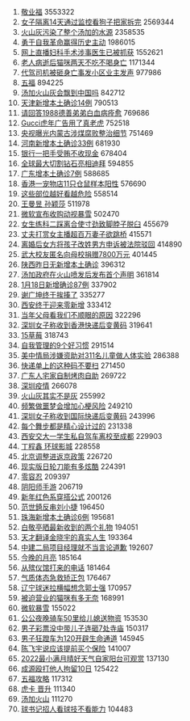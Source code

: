 1. [敬业福](https://s.weibo.com//weibo?q=%23%E6%95%AC%E4%B8%9A%E7%A6%8F%23&Refer=top) 3553322
2. [女子隔离14天通过监控看狗子把家拆完](https://s.weibo.com//weibo?q=%23%E5%A5%B3%E5%AD%90%E9%9A%94%E7%A6%BB14%E5%A4%A9%E9%80%9A%E8%BF%87%E7%9B%91%E6%8E%A7%E7%9C%8B%E7%8B%97%E5%AD%90%E6%8A%8A%E5%AE%B6%E6%8B%86%E5%AE%8C%23&Refer=top) 2569344
3. [火山灰污染了整个汤加的水源](https://s.weibo.com//weibo?q=%23%E7%81%AB%E5%B1%B1%E7%81%B0%E6%B1%A1%E6%9F%93%E4%BA%86%E6%95%B4%E4%B8%AA%E6%B1%A4%E5%8A%A0%E7%9A%84%E6%B0%B4%E6%BA%90%23&Refer=top) 2358535
4. [勇于自我革命赢得历史主动](https://s.weibo.com//weibo?q=%23%E5%8B%87%E4%BA%8E%E8%87%AA%E6%88%91%E9%9D%A9%E5%91%BD%E8%B5%A2%E5%BE%97%E5%8E%86%E5%8F%B2%E4%B8%BB%E5%8A%A8%23&Refer=top) 1986015
5. [网上直播妇科手术涉事医生已被抓获](https://s.weibo.com//weibo?q=%23%E7%BD%91%E4%B8%8A%E7%9B%B4%E6%92%AD%E5%A6%87%E7%A7%91%E6%89%8B%E6%9C%AF%E6%B6%89%E4%BA%8B%E5%8C%BB%E7%94%9F%E5%B7%B2%E8%A2%AB%E6%8A%93%E8%8E%B7%23&Refer=top) 1552621
6. [老人病逝后猫咪两天不吃不喝身亡](https://s.weibo.com//weibo?q=%23%E8%80%81%E4%BA%BA%E7%97%85%E9%80%9D%E5%90%8E%E7%8C%AB%E5%92%AA%E4%B8%A4%E5%A4%A9%E4%B8%8D%E5%90%83%E4%B8%8D%E5%96%9D%E8%BA%AB%E4%BA%A1%23&Refer=top) 1171344
7. [代驾司机被砸身亡事发小区业主发声](https://s.weibo.com//weibo?q=%23%E4%BB%A3%E9%A9%BE%E5%8F%B8%E6%9C%BA%E8%A2%AB%E7%A0%B8%E8%BA%AB%E4%BA%A1%E4%BA%8B%E5%8F%91%E5%B0%8F%E5%8C%BA%E4%B8%9A%E4%B8%BB%E5%8F%91%E5%A3%B0%23&Refer=top) 977986
8. [五福](https://s.weibo.com//weibo?q=%E4%BA%94%E7%A6%8F&Refer=top) 894225
9. [汤加火山灰会飘到中国吗](https://s.weibo.com//weibo?q=%23%E6%B1%A4%E5%8A%A0%E7%81%AB%E5%B1%B1%E7%81%B0%E4%BC%9A%E9%A3%98%E5%88%B0%E4%B8%AD%E5%9B%BD%E5%90%97%23&Refer=top) 842712
10. [天津新增本土确诊14例](https://s.weibo.com//weibo?q=%23%E5%A4%A9%E6%B4%A5%E6%96%B0%E5%A2%9E%E6%9C%AC%E5%9C%9F%E7%A1%AE%E8%AF%8A14%E4%BE%8B%23&Refer=top) 790513
11. [请回答1988德善弟弟白血病痊愈](https://s.weibo.com//weibo?q=%23%E8%AF%B7%E5%9B%9E%E7%AD%941988%E5%BE%B7%E5%96%84%E5%BC%9F%E5%BC%9F%E7%99%BD%E8%A1%80%E7%97%85%E7%97%8A%E6%84%88%23&Refer=top) 769686
12. [Gucci虎年广告用了真老虎](https://s.weibo.com//weibo?q=%23Gucci%E8%99%8E%E5%B9%B4%E5%B9%BF%E5%91%8A%E7%94%A8%E4%BA%86%E7%9C%9F%E8%80%81%E8%99%8E%23&Refer=top) 752518
13. [央视曝光内蒙古涉煤腐败整治细节](https://s.weibo.com//weibo?q=%23%E5%A4%AE%E8%A7%86%E6%9B%9D%E5%85%89%E5%86%85%E8%92%99%E5%8F%A4%E6%B6%89%E7%85%A4%E8%85%90%E8%B4%A5%E6%95%B4%E6%B2%BB%E7%BB%86%E8%8A%82%23&Refer=top) 751469
14. [河南新增本土确诊33例](https://s.weibo.com//weibo?q=%23%E6%B2%B3%E5%8D%97%E6%96%B0%E5%A2%9E%E6%9C%AC%E5%9C%9F%E7%A1%AE%E8%AF%8A33%E4%BE%8B%23&Refer=top) 681930
15. [银行一把手受贿不收现金](https://s.weibo.com//weibo?q=%23%E9%93%B6%E8%A1%8C%E4%B8%80%E6%8A%8A%E6%89%8B%E5%8F%97%E8%B4%BF%E4%B8%8D%E6%94%B6%E7%8E%B0%E9%87%91%23&Refer=top) 678404
16. [全球最大切割钻石亮相迪拜](https://s.weibo.com//weibo?q=%23%E5%85%A8%E7%90%83%E6%9C%80%E5%A4%A7%E5%88%87%E5%89%B2%E9%92%BB%E7%9F%B3%E4%BA%AE%E7%9B%B8%E8%BF%AA%E6%8B%9C%23&Refer=top) 594855
17. [广东增本土确诊7例](https://s.weibo.com//weibo?q=%23%E5%B9%BF%E4%B8%9C%E5%A2%9E%E6%9C%AC%E5%9C%9F%E7%A1%AE%E8%AF%8A7%E4%BE%8B%23&Refer=top) 588685
18. [香港一宠物店11只仓鼠样本阳性](https://s.weibo.com//weibo?q=%23%E9%A6%99%E6%B8%AF%E4%B8%80%E5%AE%A0%E7%89%A9%E5%BA%9711%E5%8F%AA%E4%BB%93%E9%BC%A0%E6%A0%B7%E6%9C%AC%E9%98%B3%E6%80%A7%23&Refer=top) 576690
19. [这些部位越好看越危险](https://s.weibo.com//weibo?q=%23%E8%BF%99%E4%BA%9B%E9%83%A8%E4%BD%8D%E8%B6%8A%E5%A5%BD%E7%9C%8B%E8%B6%8A%E5%8D%B1%E9%99%A9%23&Refer=top) 558514
20. [王曼昱 孙颖莎](https://s.weibo.com//weibo?q=%E7%8E%8B%E6%9B%BC%E6%98%B1%20%E5%AD%99%E9%A2%96%E8%8E%8E&Refer=top) 511978
21. [微软宣布收购动视暴雪](https://s.weibo.com//weibo?q=%23%E5%BE%AE%E8%BD%AF%E5%AE%A3%E5%B8%83%E6%94%B6%E8%B4%AD%E5%8A%A8%E8%A7%86%E6%9A%B4%E9%9B%AA%23&Refer=top) 502470
22. [女生练科二踩离合使寸劲致脚脖子脱臼](https://s.weibo.com//weibo?q=%23%E5%A5%B3%E7%94%9F%E7%BB%83%E7%A7%91%E4%BA%8C%E8%B8%A9%E7%A6%BB%E5%90%88%E4%BD%BF%E5%AF%B8%E5%8A%B2%E8%87%B4%E8%84%9A%E8%84%96%E5%AD%90%E8%84%B1%E8%87%BC%23&Refer=top) 455679
23. [丈夫打赏女主播超百万妻子欲跳桥](https://s.weibo.com//weibo?q=%23%E4%B8%88%E5%A4%AB%E6%89%93%E8%B5%8F%E5%A5%B3%E4%B8%BB%E6%92%AD%E8%B6%85%E7%99%BE%E4%B8%87%E5%A6%BB%E5%AD%90%E6%AC%B2%E8%B7%B3%E6%A1%A5%23&Refer=top) 415571
24. [离婚后女方将孩子改姓男方申诉被法院驳回](https://s.weibo.com//weibo?q=%23%E7%A6%BB%E5%A9%9A%E5%90%8E%E5%A5%B3%E6%96%B9%E5%B0%86%E5%AD%A9%E5%AD%90%E6%94%B9%E5%A7%93%E7%94%B7%E6%96%B9%E7%94%B3%E8%AF%89%E8%A2%AB%E6%B3%95%E9%99%A2%E9%A9%B3%E5%9B%9E%23&Refer=top) 414890
25. [武大校友匿名向母校捐赠7800万元](https://s.weibo.com//weibo?q=%23%E6%AD%A6%E5%A4%A7%E6%A0%A1%E5%8F%8B%E5%8C%BF%E5%90%8D%E5%90%91%E6%AF%8D%E6%A0%A1%E6%8D%90%E8%B5%A07800%E4%B8%87%E5%85%83%23&Refer=top) 401445
26. [陕西昨日无新增本土确诊](https://s.weibo.com//weibo?q=%23%E9%99%95%E8%A5%BF%E6%98%A8%E6%97%A5%E6%97%A0%E6%96%B0%E5%A2%9E%E6%9C%AC%E5%9C%9F%E7%A1%AE%E8%AF%8A%23&Refer=top) 396312
27. [汤加政府在火山喷发后发布首个声明](https://s.weibo.com//weibo?q=%23%E6%B1%A4%E5%8A%A0%E6%94%BF%E5%BA%9C%E5%9C%A8%E7%81%AB%E5%B1%B1%E5%96%B7%E5%8F%91%E5%90%8E%E5%8F%91%E5%B8%83%E9%A6%96%E4%B8%AA%E5%A3%B0%E6%98%8E%23&Refer=top) 361814
28. [1月18日新增确诊87例](https://s.weibo.com//weibo?q=%231%E6%9C%8818%E6%97%A5%E6%96%B0%E5%A2%9E%E7%A1%AE%E8%AF%8A87%E4%BE%8B%23&Refer=top) 337902
29. [谢广坤终于挨揍了](https://s.weibo.com//weibo?q=%23%E8%B0%A2%E5%B9%BF%E5%9D%A4%E7%BB%88%E4%BA%8E%E6%8C%A8%E6%8F%8D%E4%BA%86%23&Refer=top) 335277
30. [西安终于迎来零新增](https://s.weibo.com//weibo?q=%23%E8%A5%BF%E5%AE%89%E7%BB%88%E4%BA%8E%E8%BF%8E%E6%9D%A5%E9%9B%B6%E6%96%B0%E5%A2%9E%23&Refer=top) 333412
31. [当年父母看我们不顺眼的原因](https://s.weibo.com//weibo?q=%23%E5%BD%93%E5%B9%B4%E7%88%B6%E6%AF%8D%E7%9C%8B%E6%88%91%E4%BB%AC%E4%B8%8D%E9%A1%BA%E7%9C%BC%E7%9A%84%E5%8E%9F%E5%9B%A0%23&Refer=top) 322296
32. [深圳女子称收到香港快递后变黄码](https://s.weibo.com//weibo?q=%23%E6%B7%B1%E5%9C%B3%E5%A5%B3%E5%AD%90%E7%A7%B0%E6%94%B6%E5%88%B0%E9%A6%99%E6%B8%AF%E5%BF%AB%E9%80%92%E5%90%8E%E5%8F%98%E9%BB%84%E7%A0%81%23&Refer=top) 319641
33. [15草莓](https://s.weibo.com//weibo?q=15%E8%8D%89%E8%8E%93&Refer=top) 318743
34. [自我管理的9个好习惯](https://s.weibo.com//weibo?q=%23%E8%87%AA%E6%88%91%E7%AE%A1%E7%90%86%E7%9A%849%E4%B8%AA%E5%A5%BD%E4%B9%A0%E6%83%AF%23&Refer=top) 291514
35. [美中情局涉嫌资助对311名儿童做人体实验](https://s.weibo.com//weibo?q=%23%E7%BE%8E%E4%B8%AD%E6%83%85%E5%B1%80%E6%B6%89%E5%AB%8C%E8%B5%84%E5%8A%A9%E5%AF%B9311%E5%90%8D%E5%84%BF%E7%AB%A5%E5%81%9A%E4%BA%BA%E4%BD%93%E5%AE%9E%E9%AA%8C%23&Refer=top) 286388
36. [快递单上的这种码不要扫](https://s.weibo.com//weibo?q=%23%E5%BF%AB%E9%80%92%E5%8D%95%E4%B8%8A%E7%9A%84%E8%BF%99%E7%A7%8D%E7%A0%81%E4%B8%8D%E8%A6%81%E6%89%AB%23&Refer=top) 271450
37. [广东人宅家自制烤肉自助](https://s.weibo.com//weibo?q=%E5%B9%BF%E4%B8%9C%E4%BA%BA%E5%AE%85%E5%AE%B6%E8%87%AA%E5%88%B6%E7%83%A4%E8%82%89%E8%87%AA%E5%8A%A9&Refer=top) 269722
38. [深圳疫情](https://s.weibo.com//weibo?q=%23%E6%B7%B1%E5%9C%B3%E7%96%AB%E6%83%85%23&Refer=top) 266078
39. [火山灰其实不是灰](https://s.weibo.com//weibo?q=%23%E7%81%AB%E5%B1%B1%E7%81%B0%E5%85%B6%E5%AE%9E%E4%B8%8D%E6%98%AF%E7%81%B0%23&Refer=top) 255992
40. [频繁做噩梦会增加心梗风险](https://s.weibo.com//weibo?q=%23%E9%A2%91%E7%B9%81%E5%81%9A%E5%99%A9%E6%A2%A6%E4%BC%9A%E5%A2%9E%E5%8A%A0%E5%BF%83%E6%A2%97%E9%A3%8E%E9%99%A9%23&Refer=top) 249210
41. [深圳女子称收到国际快递后变黄码](https://s.weibo.com//weibo?q=%23%E6%B7%B1%E5%9C%B3%E5%A5%B3%E5%AD%90%E7%A7%B0%E6%94%B6%E5%88%B0%E5%9B%BD%E9%99%85%E5%BF%AB%E9%80%92%E5%90%8E%E5%8F%98%E9%BB%84%E7%A0%81%23&Refer=top) 243996
42. [每个舞步都是精心设计过的](https://s.weibo.com//weibo?q=%E6%AF%8F%E4%B8%AA%E8%88%9E%E6%AD%A5%E9%83%BD%E6%98%AF%E7%B2%BE%E5%BF%83%E8%AE%BE%E8%AE%A1%E8%BF%87%E7%9A%84&Refer=top) 231338
43. [西安交大一学生私自驾车离校至成都](https://s.weibo.com//weibo?q=%23%E8%A5%BF%E5%AE%89%E4%BA%A4%E5%A4%A7%E4%B8%80%E5%AD%A6%E7%94%9F%E7%A7%81%E8%87%AA%E9%A9%BE%E8%BD%A6%E7%A6%BB%E6%A0%A1%E8%87%B3%E6%88%90%E9%83%BD%23&Refer=top) 229903
44. [丁程鑫 环球影城](https://s.weibo.com//weibo?q=%E4%B8%81%E7%A8%8B%E9%91%AB%20%E7%8E%AF%E7%90%83%E5%BD%B1%E5%9F%8E&Refer=top) 228558
45. [北京调整进返京政策](https://s.weibo.com//weibo?q=%23%E5%8C%97%E4%BA%AC%E8%B0%83%E6%95%B4%E8%BF%9B%E8%BF%94%E4%BA%AC%E6%94%BF%E7%AD%96%23&Refer=top) 226720
46. [现实版日轮刀能有多炫酷](https://s.weibo.com//weibo?q=%23%E7%8E%B0%E5%AE%9E%E7%89%88%E6%97%A5%E8%BD%AE%E5%88%80%E8%83%BD%E6%9C%89%E5%A4%9A%E7%82%AB%E9%85%B7%23&Refer=top) 224391
47. [零容忍](https://s.weibo.com//weibo?q=%E9%9B%B6%E5%AE%B9%E5%BF%8D&Refer=top) 209397
48. [阴阳师手游](https://s.weibo.com//weibo?q=%23%E9%98%B4%E9%98%B3%E5%B8%88%E6%89%8B%E6%B8%B8%23&Refer=top) 206719
49. [新年红色系穿搭公式](https://s.weibo.com//weibo?q=%23%E6%96%B0%E5%B9%B4%E7%BA%A2%E8%89%B2%E7%B3%BB%E7%A9%BF%E6%90%AD%E5%85%AC%E5%BC%8F%23&Refer=top) 200126
50. [范世錡反串刘小捷](https://s.weibo.com//weibo?q=%23%E8%8C%83%E4%B8%96%E9%8C%A1%E5%8F%8D%E4%B8%B2%E5%88%98%E5%B0%8F%E6%8D%B7%23&Refer=top) 196450
51. [珠海新增本土确诊6例](https://s.weibo.com//weibo?q=%23%E7%8F%A0%E6%B5%B7%E6%96%B0%E5%A2%9E%E6%9C%AC%E5%9C%9F%E7%A1%AE%E8%AF%8A6%E4%BE%8B%23&Refer=top) 195681
52. [白敬亭晒最新收到的两个礼物](https://s.weibo.com//weibo?q=%23%E7%99%BD%E6%95%AC%E4%BA%AD%E6%99%92%E6%9C%80%E6%96%B0%E6%94%B6%E5%88%B0%E7%9A%84%E4%B8%A4%E4%B8%AA%E7%A4%BC%E7%89%A9%23&Refer=top) 194051
53. [天才翻译金晓宇的真实人生](https://s.weibo.com//weibo?q=%23%E5%A4%A9%E6%89%8D%E7%BF%BB%E8%AF%91%E9%87%91%E6%99%93%E5%AE%87%E7%9A%84%E7%9C%9F%E5%AE%9E%E4%BA%BA%E7%94%9F%23&Refer=top) 193364
54. [中建二局项目经理就不当言论道歉](https://s.weibo.com//weibo?q=%23%E4%B8%AD%E5%BB%BA%E4%BA%8C%E5%B1%80%E9%A1%B9%E7%9B%AE%E7%BB%8F%E7%90%86%E5%B0%B1%E4%B8%8D%E5%BD%93%E8%A8%80%E8%AE%BA%E9%81%93%E6%AD%89%23&Refer=top) 192607
55. [今晚的月亮](https://s.weibo.com//weibo?q=%E4%BB%8A%E6%99%9A%E7%9A%84%E6%9C%88%E4%BA%AE&Refer=top) 185164
56. [从殡仪馆打来的电话](https://s.weibo.com//weibo?q=%23%E4%BB%8E%E6%AE%A1%E4%BB%AA%E9%A6%86%E6%89%93%E6%9D%A5%E7%9A%84%E7%94%B5%E8%AF%9D%23&Refer=top) 181464
57. [气质体态急救矫正包](https://s.weibo.com//weibo?q=%23%E6%B0%94%E8%B4%A8%E4%BD%93%E6%80%81%E6%80%A5%E6%95%91%E7%9F%AB%E6%AD%A3%E5%8C%85%23&Refer=top) 176467
58. [辽宁球迷拉横幅想念郭士强](https://s.weibo.com//weibo?q=%23%E8%BE%BD%E5%AE%81%E7%90%83%E8%BF%B7%E6%8B%89%E6%A8%AA%E5%B9%85%E6%83%B3%E5%BF%B5%E9%83%AD%E5%A3%AB%E5%BC%BA%23&Refer=top) 170957
59. [被迫营业的猫咪有多无奈](https://s.weibo.com//weibo?q=%23%E8%A2%AB%E8%BF%AB%E8%90%A5%E4%B8%9A%E7%9A%84%E7%8C%AB%E5%92%AA%E6%9C%89%E5%A4%9A%E6%97%A0%E5%A5%88%23&Refer=top) 168991
60. [微软暴雪](https://s.weibo.com//weibo?q=%E5%BE%AE%E8%BD%AF%E6%9A%B4%E9%9B%AA&Refer=top) 155022
61. [公公夜晚骑车50里给儿媳送物资](https://s.weibo.com//weibo?q=%23%E5%85%AC%E5%85%AC%E5%A4%9C%E6%99%9A%E9%AA%91%E8%BD%A650%E9%87%8C%E7%BB%99%E5%84%BF%E5%AA%B3%E9%80%81%E7%89%A9%E8%B5%84%23&Refer=top) 153530
62. [男子彩票没中带儿子连砸7处寺庙](https://s.weibo.com//weibo?q=%23%E7%94%B7%E5%AD%90%E5%BD%A9%E7%A5%A8%E6%B2%A1%E4%B8%AD%E5%B8%A6%E5%84%BF%E5%AD%90%E8%BF%9E%E7%A0%B87%E5%A4%84%E5%AF%BA%E5%BA%99%23&Refer=top) 150317
63. [男子狂蹬车为120开辟生命通道](https://s.weibo.com//weibo?q=%23%E7%94%B7%E5%AD%90%E7%8B%82%E8%B9%AC%E8%BD%A6%E4%B8%BA120%E5%BC%80%E8%BE%9F%E7%94%9F%E5%91%BD%E9%80%9A%E9%81%93%23&Refer=top) 145945
64. [陈飞宇说应该提前买个保险](https://s.weibo.com//weibo?q=%23%E9%99%88%E9%A3%9E%E5%AE%87%E8%AF%B4%E5%BA%94%E8%AF%A5%E6%8F%90%E5%89%8D%E4%B9%B0%E4%B8%AA%E4%BF%9D%E9%99%A9%23&Refer=top) 141007
65. [2022最小满月晴好天气自家阳台可观赏](https://s.weibo.com//weibo?q=%232022%E6%9C%80%E5%B0%8F%E6%BB%A1%E6%9C%88%E6%99%B4%E5%A5%BD%E5%A4%A9%E6%B0%94%E8%87%AA%E5%AE%B6%E9%98%B3%E5%8F%B0%E5%8F%AF%E8%A7%82%E8%B5%8F%23&Refer=top) 137130
66. [成源殴打他人拘留10日](https://s.weibo.com//weibo?q=%23%E6%88%90%E6%BA%90%E6%AE%B4%E6%89%93%E4%BB%96%E4%BA%BA%E6%8B%98%E7%95%9910%E6%97%A5%23&Refer=top) 125422
67. [五福攻略](https://s.weibo.com//weibo?q=%E4%BA%94%E7%A6%8F%E6%94%BB%E7%95%A5&Refer=top) 117312
68. [虎卡 晋升](https://s.weibo.com//weibo?q=%E8%99%8E%E5%8D%A1%20%E6%99%8B%E5%8D%87&Refer=top) 111340
69. [汤加火山](https://s.weibo.com//weibo?q=%23%E6%B1%A4%E5%8A%A0%E7%81%AB%E5%B1%B1%23&Refer=top) 111270
70. [球书记招人看球技不看能力](https://s.weibo.com//weibo?q=%23%E7%90%83%E4%B9%A6%E8%AE%B0%E6%8B%9B%E4%BA%BA%E7%9C%8B%E7%90%83%E6%8A%80%E4%B8%8D%E7%9C%8B%E8%83%BD%E5%8A%9B%23&Refer=top) 104483
